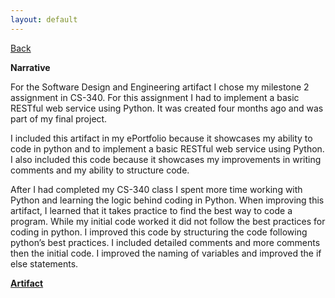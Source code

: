 ```yaml
---
layout: default
---
```

[Back](https://bsela75.github.io/)

**Narrative**

For the Software Design and Engineering artifact I chose my milestone 2 assignment in CS-340. For this assignment I had to implement a basic RESTful web service using Python. It was created four months ago and was part of my final project.

I included this artifact in my ePortfolio because it showcases my ability to code in python and to implement a basic RESTful web service using Python. I also included this 
code because it showcases my improvements in writing comments and my ability to structure code.

After I had completed my CS-340 class I spent more time working with Python and learning the logic behind coding in Python. When improving this artifact, I learned that it takes practice to find the best way to code a program. While my initial code worked it did not follow the best practices for coding in python. I improved this code by structuring the code following python’s best practices. I included detailed comments and more comments then the initial code. I improved the naming of variables and improved the if else statements.   







[**Artifact**](https://github.com/bsela75/bsela75.github.io/blob/72ff8f33b8bc098062aa2c74d5a6ad870765832d/Artifact.py)
